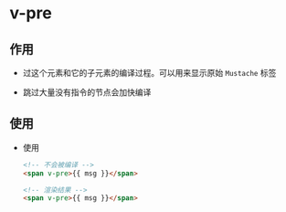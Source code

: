 # v-pre

## 作用

+ 过这个元素和它的子元素的编译过程。可以用来显示原始 `Mustache` 标签

+ 跳过大量没有指令的节点会加快编译

## 使用

+ 使用

  ```html
  <!-- 不会被编译 -->
  <span v-pre>{{ msg }}</span>

  <!-- 渲染结果 -->
  <span v-pre>{{ msg }}</span>
  ```
